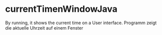 # currentTimenWindowJava
By running, it shows the current time on a User interface.
Programm zeigt die aktuelle Uhrzeit auf einem Fenster
